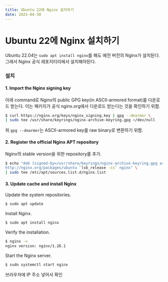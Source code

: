 ```yaml
---
title: Ubuntu 22에 Nginx 설치하기
date: 2025-04-30
---
```

# Ubuntu 22에 Nginx 설치하기
Ubuntu 22.04는 `sudo apt install nginx`를 해도 예전 버전의 Nginx가 설치된다. 그래서 Nginx 공식 레포지터리에서 설치해야된다. 
### 설치
#### 1. Import the Nginx signing key
아래 command로 Nginx의 public GPG key(in ASCII-armored format)를 다운로드 받는다. 이는 패키지가 공식 nginx.org에서 다운로드 받는다는 것을 확인하기 위함.

```sh
$ curl https://nginx.org/keys/nginx_signing.key | gpg --dearmor \
| sudo tee /usr/share/keyrings/nginx-archive-keyring.gpg >/dev/null
```

위 `gpg --dearmor`는 ASCII-armored key를 raw binary로 변환하기 위함.

#### 2. Register the official Nginx APT repository
Nginx의 stable version을 위한 repository를 추가.

```sh
$ echo "deb [signed-by=/usr/share/keyrings/nginx-archive-keyring.gpg arch=amd64] \
http://nginx.org/packages/ubuntu `lsb_release -cs` nginx" \
| sudo tee /etc/apt/sources.list.d/nginx.list
```

#### 3. Update cache and install Nginx
Update the system repositories.

```sh
$ sudo apt update
```

Install Nginx.

```sh
$ sudo apt install nginx
```

Verify the installation.

```sh
$ nginx -v
nginx version: nginx/1.26.1
```

Start the Nginx server.

```
$ sudo systemctl start nginx
```

브라우저에 IP 주소 넣어서 확인